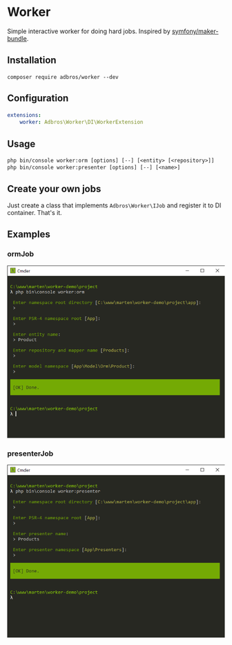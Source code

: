 # Worker
Simple interactive worker for doing hard jobs. Inspired by [symfony/maker-bundle](https://github.com/symfony/maker-bundle).

## Installation
```shell
composer require adbros/worker --dev
```

## Configuration

```yaml
extensions:
    worker: Adbros\Worker\DI\WorkerExtension
```

## Usage

```shell
php bin/console worker:orm [options] [--] [<entity> [<repository>]]
php bin/console worker:presenter [options] [--] [<name>]
```

## Create your own jobs
Just create a class that implements ```Adbros\Worker\IJob``` and register it to DI container. That's it.

## Examples

### ormJob
![ormJob](.docs/ormJob.png)

### presenterJob
![presenterJob](.docs/presenterJob.png)
